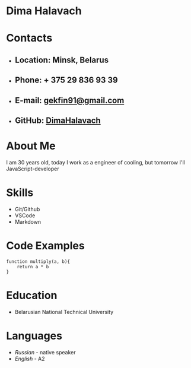 
# **Dima Halavach**
# **Contacts**
* ## **Location:** Minsk, Belarus
* ## **Phone:** + 375 29 836 93 39
* ## **E-mail:** gekfin91@gmail.com
* ## **GitHub:** [DimaHalavach](https://github.com/DimaHalavach/rsschool-cv "Dima Halavach")
# **About Me**
I am 30 years old, today I work as a  engineer of cooling, but tomorrow I'll JavaScript-developer
# **Skills**
* Git/Github
* VSCode
* Markdown
# **Code Examples**
```
function multiply(a, b){
    return a * b
}
```
# **Education**
* Belarusian National Technical University
# **Languages**
* *Russian* - native speaker
* *English* - A2